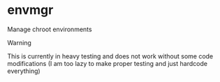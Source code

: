 # envmgr

Manage chroot environments

> [!WARNING]  
> This is currently in heavy testing and does not work without some code modifications (I am too lazy to make proper testing and just hardcode everything)